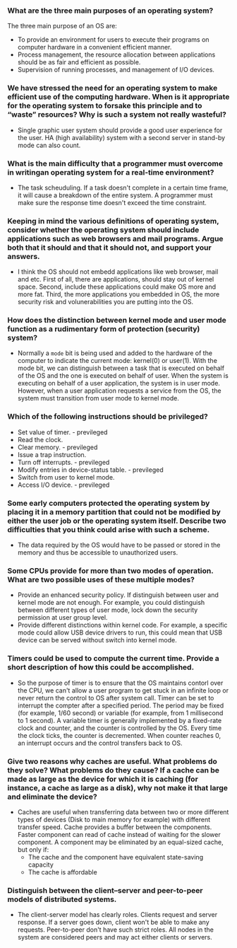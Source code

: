 ### What are the three main purposes of an operating system?
The three main purpose of an OS are:
* To provide an environment for users to execute their programs on computer hardware in a convenient efficient manner.
* Process management, the resource allocation between applications should be as fair and efficient as possible.
* Supervision of running processes, and management of I/O devices.

### We have stressed the need for an operating system to make efficient use of the computing hardware. When is it appropriate for the operating system to forsake this principle and to “waste” resources? Why is such a system not really wasteful?
* Single graphic user system should provide a good user experience for the user. HA (high availability) system with a second server in stand-by mode can also count.

### What is the main difficulty that a programmer must overcome in writingan operating system for a real-time environment?
* The task scheuduling. If a task doesn't complete in a certain time frame, it will cause a breakdown of the entire system. A programmer must make sure the response time doesn't exceed the time constraint.

### Keeping in mind the various definitions of operating system, consider whether the operating system should include applications such as web browsers and mail programs. Argue both that it should and that it should not, and support your answers.
* I think the OS should not embedd applications like web browser, mail and etc. First of all, there are applications, should stay out of kernel space. Second, include these applications could make OS more and more fat. Third, the more applications you embedded in OS, the more security risk and volunerabilities you are putting into the OS.

### How does the distinction between kernel mode and user mode function as a rudimentary form of protection (security) system?
* Normally a `mode` bit is being used and added to the hardware of the computer to indicate the current mode: kernel(0) or user(1). With the mode bit, we can distinguish between a task that is executed on behalf of the OS and the one is executed on behalf of user. When the system is executing on behalf of a user application, the system is in user mode. However, when a user application requests a service from the OS, the system must transition from user mode to kernel mode.

### Which of the following instructions should be privileged?
* Set value of timer. - previleged
* Read the clock.
* Clear memory. - previleged
* Issue a trap instruction.
* Turn off interrupts. - previleged
* Modify entries in device-status table. - previleged
* Switch from user to kernel mode.
* Access I/O device. - previleged

### Some early computers protected the operating system by placing it in a memory partition that could not be modified by either the user job or the operating system itself. Describe two difficulties that you think could arise with such a scheme.
* The data required by the OS would have to be passed or stored in the memory and thus be accessible to unauthorized users.

### Some CPUs provide for more than two modes of operation. What are two possible uses of these multiple modes?
* Provide an enhanced security policy. If distinguish between user and kernel mode are not enough. For example, you could distinguish between different types of user mode, lock down the security permission at user group level.
* Provide different distinctions within kernel code. For example, a specific mode could allow USB device drivers to run, this could mean that USB device can be served without switch into kernel mode.

### Timers could be used to compute the current time. Provide a short description of how this could be accomplished.
* So the purpose of timer is to ensure that the OS maintains contorl over the CPU, we can't allow a user program to get stuck in an infinite loop or never return the control to OS after system call. Timer can be set to interrupt the compter after a specified period. The period may be fixed (for example, 1/60 second) or variable (for example, from 1 millisecond to 1 second). A variable timer is generally implemented by a fixed-rate clock and counter, and the counter is controlled by the OS. Every time the clock ticks, the counter is decremented. When counter reaches 0, an interrupt occurs and the control transfers back to OS.

### Give two reasons why caches are useful. What problems do they solve? What problems do they cause? If a cache can be made as large as the device for which it is caching (for instance, a cache as large as a disk), why not make it that large and eliminate the device?
* Caches are useful when transferring data between two or more different types of devices (Disk to main memory for example) with different transfer speed. Cache provides a buffer between the components. Faster component can read of cache instead of waiting for the slower component. A component may be eliminated by an equal-sized cache, but only if:
  * The cache and the component have equivalent state-saving capacity
  * The cache is affordable

### Distinguish between the client–server and peer-to-peer models of distributed systems.
* The client-server model has clearly roles. Clients request and server response. If a server goes down, client won't be able to make any requests. Peer-to-peer don't have such strict roles. All nodes in the system are considered peers and may act either clients or servers.